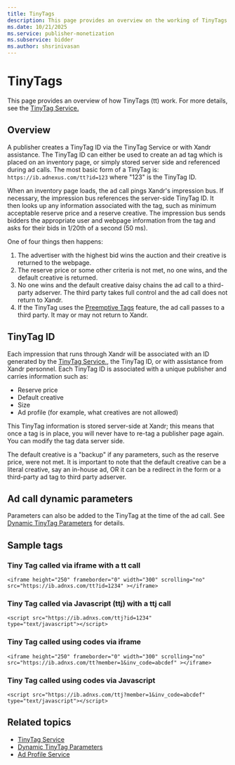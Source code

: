 ```yaml
---
title: TinyTags
description: This page provides an overview on the working of TinyTags. Learn about various sample tags through which TinyTags are called.
ms.date: 10/21/2025
ms.service: publisher-monetization
ms.subservice: bidder
ms.author: shsrinivasan
---
```


# TinyTags

This page provides an overview of how TinyTags (tt) work. For more details, see the [TinyTag Service.](tinytag-service.md)

## Overview

A publisher creates a TinyTag ID via the TinyTag Service or with Xandr assistance. The TinyTag ID can either be used to create an ad tag which is placed on an inventory page, or simply stored server side and referenced during ad calls. The most basic form of a TinyTag is: `https://ib.adnexus.com/tt?id=123` where "123" is the TinyTag ID.

When an inventory page loads, the ad call pings Xandr's impression bus. If necessary, the impression bus references the server-side TinyTag ID. It then looks up any information associated with the tag, such as minimum acceptable reserve price and a reserve creative. The impression bus sends bidders the appropriate user and webpage information from the tag and asks for their bids in 1/20th of a second (50 ms).

One of four things then happens:

1. The advertiser with the highest bid wins the auction and their creative is returned to the webpage.  
1. The reserve price or some other criteria is not met, no one wins, and the default creative is returned.  
1. No one wins and the default creative daisy chains the ad call to a third-party adserver. The third party takes full control and the ad call does not return to Xandr.  
1. If the TinyTag uses the [Preemptive Tags](preemptive-tags.md) feature, the ad call passes to a third party. It may or may not return to Xandr.

## TinyTag ID

Each impression that runs through Xandr will be associated with an ID generated by the [TinyTag Service.](tinytag-service.md), the TinyTag ID, or with assistance from Xandr personnel. Each TinyTag ID is associated with a unique publisher and carries information such as:

- Reserve price
- Default creative
- Size
- Ad profile (for example, what creatives are not allowed)

This TinyTag information is stored server-side at Xandr; this means that once a tag is in place, you will never have to re-tag a publisher page again. You can modify the tag data server side.

The default creative is a "backup" if any parameters, such as the reserve price, were not met. It is important to note that the default creative can be a literal creative, say an in-house ad, OR it can be a redirect in the form or a third-party ad tag to third party adserver.

## Ad call dynamic parameters

Parameters can also be added to the TinyTag at the time of the ad call. See [Dynamic TinyTag Parameters](dynamic-tinytag-parameters.md) for details.

## Sample tags

### Tiny Tag called via iframe with a tt call

``` 
<iframe height="250" frameborder="0" width="300" scrolling="no" src="https://ib.adnxs.com/tt?id=1234" ></iframe>
```

### Tiny Tag called via Javascript (ttj) with a ttj call

```
<script src="https://ib.adnxs.com/ttj?id=1234"   type="text/javascript"></script>
```

### Tiny Tag called using codes via iframe

``` 
<iframe height="250" frameborder="0" width="300" scrolling="no" src="https://ib.adnxs.com/tt?member=1&inv_code=abcdef" ></iframe>
```

### Tiny Tag called using codes via Javascript

``` 
<script src="https://ib.adnxs.com/ttj?member=1&inv_code=abcdef"  type="text/javascript"></script>
```
## Related topics

- [TinyTag Service](tinytag-service.md)
- [Dynamic TinyTag Parameters](dynamic-tinytag-parameters.md)
- [Ad Profile Service](ad-profile-service.md)
